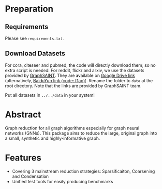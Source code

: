 # Preparation
## Requirements

Please see `requirements.txt`.

## Download Datasets

For cora, citeseer and pubmed, the code will directly download them; so no extra script is needed.
For reddit, flickr and arxiv, we use the datasets provided by [GraphSAINT](https://github.com/GraphSAINT/GraphSAINT).
They are available on [Google Drive link](https://drive.google.com/open?id=1zycmmDES39zVlbVCYs88JTJ1Wm5FbfLz) (alternatively, [BaiduYun link (code: f1ao)](https://pan.baidu.com/s/1SOb0SiSAXavwAcNqkttwcg)). Rename the folder
to `data` at the root directory. Note that the links are provided by GraphSAINT team.

Put all datasets in `../../data` in your system!

# Abstract

Graph reduction for all graph algorithms especially for graph neural networks (GNNs).
This package aims to reduce the large, original graph into a small, synthetic and highly-informative graph.

# Features
* Covering 3 mainstream reduction strategies: Sparsificaiton, Coarsening and Condensation
* Unified test tools for easily producing benchmarks

